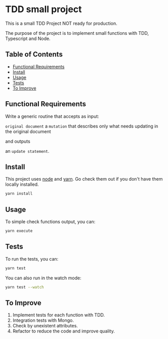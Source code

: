 # TDD small project

This is a small TDD Project NOT ready for production.

The purpose of the project is to implement small functions with TDD, Typescript and Node.

## Table of Contents

- [Functional Requirements](#functional-requirements)
- [Install](#install)
- [Usage](#usage)
- [Tests](#tests)
- [To Improve](#to-improve)

## Functional Requirements

Write a generic routine that accepts as input:

`original document`
a `mutation` that describes only what needs updating in the original document

and outputs

an `update statement`.

## Install

This project uses [node](http://nodejs.org) and [yarn](https://yarnpkg.com/). Go check them out if you don't have them locally installed.

```sh
yarn install
```

## Usage

To simple check functions output, you can:

```sh
yarn execute
```

## Tests

To run the tests, you can:

```sh
yarn test
```

You can also run in the watch mode:

```sh
yarn test --watch
```

## To Improve

1. Implement tests for each function with TDD.
2. Integration tests with Mongo.
3. Check by unexistent attributes.
4. Refactor to reduce the code and improve quality.
